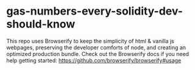 # gas-numbers-every-solidity-dev-should-know

This repo uses Browserify to keep the simplicity of html & vanilla js webpages, preserving the developer comforts of node, and creating an optimized production bundle. Check out the Browserify docs if you need help getting started: https://github.com/browserify/browserify#usage